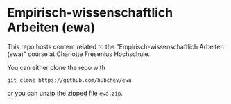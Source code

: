# Empirisch-wissenschaftlich Arbeiten (ewa)

This repo hosts content related to the "Empirisch-wissenschaftlich Arbeiten (ewa)" course at Charlotte Fresenius Hochschule.

You can either clone the repo with 

```{bash}
git clone https://github.com/hubchev/ewa
```

or you can unzip the zipped file `ewa.zip`.